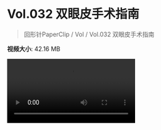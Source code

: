 # Vol.032 双眼皮手术指南

> 回形针PaperClip / Vol / Vol.032 双眼皮手术指南

**视频大小**: 42.16 MB

<div class="video"><video src="https://file.hsyhx.top/video/PaperClip/Vol/032.mp4" controls preload>🤔 您的浏览器不支持 video 标签</video></div>